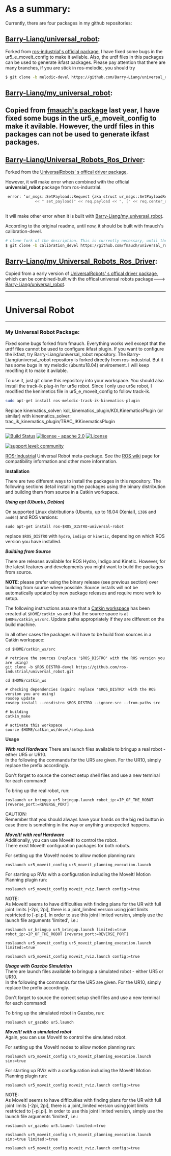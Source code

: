 

# As a summary:
 Currently, there are four packages in my github repositories:
## [Barry-Liang/universal_robot](https://github.com/Barry-Liang/universal_robot):
Forked from [ros-industrial's official package](https://github.com/ros-industrial/universal_robot), I have fixed  some bugs in the ur5_e_moveit_config to make it avilable. Also, the urdf files in this packages can be used to generate ikfast packages. Please pay attention that there are many branches, if you are stick in ros-melodic, you should try  

```bash
$ git clone -b melodic-devel https://github.com/Barry-Liang/universal_robot.git
```


## [Barry-Liang/my_universal_robot](https://github.com/Barry-Liang/my_universal_robot): 
Copied from [fmauch's package](https://github.com/fmauch/universal_robot) last year, I have fixed  some bugs in the ur5_e_moveit_config to make it avilable. However, the urdf files in this packages can not be used to generate ikfast packages.
-----

## [Barry-Liang/Universal_Robots_Ros_Driver](https://github.com/Barry-Liang/Universal_Robots_ROS_Driver): 
Forked from the [UniversalRobots' s offical driver package](github.com/UniversalRobots/Universal_Robots_ROS_Driver).

However, it will make error when combined with the official **universial_robot** package from ros-industrial.

```bash
 error: ‘ur_msgs::SetPayload::Request {aka struct ur_msgs::SetPayloadRequest_<std::allocator<void> >}’ has no member named ‘center_of_gravity’
             << " set_payload(" << req.payload << ", [" << req.center_of_gravity.x << ", " << req.center_of_gravity.y
                                                    
```


It will make other error when it is built with [Barry-Liang/my_universal_robot](https://github.com/Barry-Liang/my_universal_robot).

According to the original readme, until now, it should be built with fmauch's calibration-devel.

```bash
# clone fork of the description. This is currently necessary, until the changes are merged upstream.
$ git clone -b calibration_devel https://github.com/fmauch/universal_robot.git src/fmauch_universal_robot
```


## [Barry-Liang/my_Universal_Robots_Ros_Driver](https://github.com/Barry-Liang/my_Universal_Robots_Ros_Driver): 

Copied from a early version of [UniversalRobots' s offical driver package](github.com/UniversalRobots/Universal_Robots), which can be combined-built with the offical universal robots package---> [Barry-Liang/universal_robot](https://github.com/Barry-Liang/universal_robot).



------


# Universal Robot
------
### My Universal Robot Package:
Fixed some bugs forked from fmauch.
Everything works well except that the urdf files cannot be used to configure ikfast plugin.
If you want to configure the ikfast, try Barry-Liang/universal_robot repository.
The Barry-Liang/universal_robot repository is forked directly from ros-industrial. But it has some bugs in my melodic (ubuntu18.04) enviroement. I will keep modifing it to make it avilable.


To use it, just git clone this repository into your workspace.
You should also install the track-ik plug-in for ur5e robot. Since I only use ur5e robot, I modified the kenimetics file in ur5_e_moveit_config to follow track-ik.

```bash
sudo apt-get install ros-melodic-track-ik-kinematics-plugin
```

Replace kinematics_solver: kdl_kinematics_plugin/KDLKinematicsPlugin (or similar) with kinematics_solver: trac_ik_kinematics_plugin/TRAC_IKKinematicsPlugin


-----

[![Build Status](http://build.ros.org/job/Kdev__universal_robot__ubuntu_xenial_amd64/badge/icon)](http://build.ros.org/job/Kdev__universal_robot__ubuntu_xenial_amd64)
[![license - apache 2.0](https://img.shields.io/:license-Apache%202.0-yellowgreen.svg)](https://opensource.org/licenses/Apache-2.0)
[![License](https://img.shields.io/badge/License-BSD%203--Clause-blue.svg)](https://opensource.org/licenses/BSD-3-Clause)

[![support level: community](https://img.shields.io/badge/support%20level-community-lightgray.png)](http://rosindustrial.org/news/2016/10/7/better-supporting-a-growing-ros-industrial-software-platform)

[ROS-Industrial](http://wiki.ros.org/Industrial) Universal Robot meta-package. See the [ROS wiki](http://wiki.ros.org/universal_robot) page for compatibility information and other more information.


__Installation__

There are two different ways to install the packages in this repository. The following sections detail installing the packages using the binary distribution and building them from source in a Catkin workspace.


___Using apt (Ubuntu, Debian)___

On supported Linux distributions (Ubuntu, up to 16.04 (Xenial), `i386` and `amd64`) and ROS versions:

```
sudo apt-get install ros-$ROS_DISTRO-universal-robot
```

replace `$ROS_DISTRO` with `hydro`, `indigo` or `kinetic`, depending on which ROS version you have installed.


___Building from Source___

There are releases available for ROS Hydro, Indigo and Kinetic. However, for the latest features and developments you might want to build the packages from source.

**NOTE**: please prefer using the binary release (see previous section) over building from source where possible. Source installs will not be automatically updated by new package releases and require more work to setup.

The following instructions assume that a [Catkin workspace](http://wiki.ros.org/catkin/Tutorials/create_a_workspace) has been created at `$HOME/catkin_ws` and that the source space is at `$HOME/catkin_ws/src`. Update paths appropriately if they are different on the build machine.

In all other cases the packages will have to be build from sources in a Catkin workspace: 

```
cd $HOME/catkin_ws/src

# retrieve the sources (replace '$ROS_DISTRO' with the ROS version you are using)
git clone -b $ROS_DISTRO-devel https://github.com/ros-industrial/universal_robot.git

cd $HOME/catkin_ws

# checking dependencies (again: replace '$ROS_DISTRO' with the ROS version you are using)
rosdep update
rosdep install --rosdistro $ROS_DISTRO --ignore-src --from-paths src

# building
catkin_make

# activate this workspace
source $HOME/catkin_ws/devel/setup.bash
```


__Usage__

___With real Hardware___
There are launch files available to bringup a real robot - either UR5 or UR10.  
In the following the commands for the UR5 are given. For the UR10, simply replace the prefix accordingly.

Don't forget to source the correct setup shell files and use a new terminal for each command!   

To bring up the real robot, run:

```roslaunch ur_bringup ur5_bringup.launch robot_ip:=IP_OF_THE_ROBOT [reverse_port:=REVERSE_PORT]```


CAUTION:  
Remember that you should always have your hands on the big red button in case there is something in the way or anything unexpected happens.


___MoveIt! with real Hardware___  
Additionally, you can use MoveIt! to control the robot.  
There exist MoveIt! configuration packages for both robots.  

For setting up the MoveIt! nodes to allow motion planning run:

```roslaunch ur5_moveit_config ur5_moveit_planning_execution.launch```

For starting up RViz with a configuration including the MoveIt! Motion Planning plugin run:

```roslaunch ur5_moveit_config moveit_rviz.launch config:=true```


NOTE:  
As MoveIt! seems to have difficulties with finding plans for the UR with full joint limits [-2pi, 2pi], there is a joint_limited version using joint limits restricted to [-pi,pi]. In order to use this joint limited version, simply use the launch file arguments 'limited', i.e.:  

```roslaunch ur_bringup ur5_bringup.launch limited:=true robot_ip:=IP_OF_THE_ROBOT [reverse_port:=REVERSE_PORT]```

```roslaunch ur5_moveit_config ur5_moveit_planning_execution.launch limited:=true```

```roslaunch ur5_moveit_config moveit_rviz.launch config:=true```


___Usage with Gazebo Simulation___  
There are launch files available to bringup a simulated robot - either UR5 or UR10.  
In the following the commands for the UR5 are given. For the UR10, simply replace the prefix accordingly.

Don't forget to source the correct setup shell files and use a new terminal for each command!   

To bring up the simulated robot in Gazebo, run:

```roslaunch ur_gazebo ur5.launch```


___MoveIt! with a simulated robot___  
Again, you can use MoveIt! to control the simulated robot.  

For setting up the MoveIt! nodes to allow motion planning run:

```roslaunch ur5_moveit_config ur5_moveit_planning_execution.launch sim:=true```

For starting up RViz with a configuration including the MoveIt! Motion Planning plugin run:

```roslaunch ur5_moveit_config moveit_rviz.launch config:=true```


NOTE:  
As MoveIt! seems to have difficulties with finding plans for the UR with full joint limits [-2pi, 2pi], there is a joint_limited version using joint limits restricted to [-pi,pi]. In order to use this joint limited version, simply use the launch file arguments 'limited', i.e.:  

```roslaunch ur_gazebo ur5.launch limited:=true```

```roslaunch ur5_moveit_config ur5_moveit_planning_execution.launch sim:=true limited:=true```

```roslaunch ur5_moveit_config moveit_rviz.launch config:=true```


